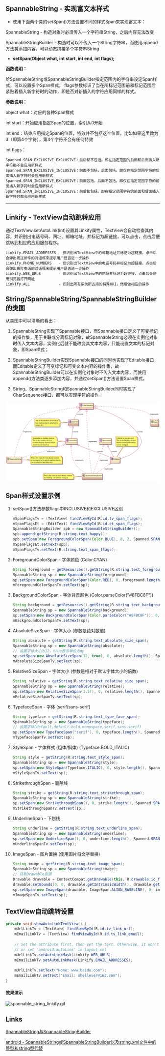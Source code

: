 ## SpannableString - 实现富文本样式

* 使用下面两个类的setSpan()方法设置不同的样式Span来实现富文本：

SpannableString - 构造对象时必须传入一个字符串String，之后内容无法改变

SpannableStringBuilder - 构造时可以不传入一个String字符串，而使用append方法类添加内容，可以动态拼接多个字符串String

* **setSpan(Object what, int start, int end, int flags);**

**函数说明：**

给SpannableString或SpannableStringBuilder指定范围内的字符串设定Span样式，可以设置多个Span样式，
flags参数标识了当在所标记范围前和标记范围后紧贴着插入新字符时的动作，即是否对新插入的字符应用同样的样式。

**参数说明：**

object what：对应的各种Span样式

int start：开始应用指定Span的位置，索引从0开始

int end：结束应用指定Span的位置，特效并不包括这个位置。比如如果这里数为3（即第4个字符），第4个字符不会有任何特效

int flags：

```
Spanned.SPAN_EXCLUSIVE_EXCLUSIVE：前后都不包括。即在指定范围的前面和后面插入新字符都不会应用新样式 
Spanned.SPAN_EXCLUSIVE_INCLUSIVE：前面不包括，后面包括。即仅在指定范围字符的后面插入新字符时会应用新样式
Spanned.SPAN_INCLUSIVE_EXCLUSIVE：前面包括，后面不包括。即仅在指定范围字符的前面插入新字符时会应用新样式
Spanned.SPAN_INCLUSIVE_INCLUSIVE：前后都包括。即在指定范围字符的前面和后面插入新字符时都会应用新样式
```

----

## Linkify - TextView自动跳转应用

通过TextView.setAutoLink(int)设置其Linkify属性，TextView会自动检查其内容，并识别出电话号码、网址、邮箱地址，并标记为超链接，可以点击，点击后便跳转到相应的应用服务程序。

```
Linkify.EMAIL_ADDRESSES - 仅识别出TextView中的邮箱地址并标记为超链接，点击后会弹出发送邮件的对话框来提示用户是否进一步操作
Linkify.PHONE_NUMBERS   - 仅识别出TextView中的电话号码并标记为超链接，点击后会弹出拨打电话的对话框来提示用户是否进一步操作
Linkify.WEB_URLS        - 仅识别出TextView中的网址并标记为超链接，点击后会使用浏览器打开网址
Linkify.ALL             - 识别出所有系统所支持的特殊URI，然后做相应的操作
```

## String/SpannableString/SpannableStringBuilder的类图

从类图中可以清晰的看出：

1. SpannableString实现了Spannable接口，而Spannable接口定义了可变标记的操作集，用于关联或分离标记对象，故SpannableString必须在实例化对象时传入文本内容，实例化后就不能改变其文本内容，只能设置文本的标记对象，即Span样式；

2. SpannableStringBuilder实现Spannable接口的同时也实现了Editable接口，而Editable定义了可变标记和可变文本内容的操作集，故SpannableStringBuilder可以在实例化对象时不传入文本内容，而使用append()方法类逐步添加内容，并通过setSpan()方法设置Span样式。

3. String、SpannableString和SpannableStringBuilder同时实现了CharSequence接口，都可以实现字符的操作。

![uml_class_spannable_string.png](./docs/uml_class_spannable_string.png)

## Span样式设置示例

1. setSpan()方法参数flags中INCLUSIVE和EXCLUSIVE区别

    ```java
    mSpanFlagsTv = (TextView) findViewById(R.id.tv_span_flags);
    mSpanFlagsEt = (EditText) findViewById(R.id.et_span_flags);
    SpannableStringBuilder spb = new SpannableStringBuilder();
    spb.append(getString(R.string.text_happy));
    spb.setSpan(new ForegroundColorSpan(Color.BLUE), 0, 2, Spanned.SPAN_EXCLUSIVE_INCLUSIVE);
    mSpanFlagsEt.setText(spb);
    mSpanFlagsTv.setText(R.string.text_span_flags);
    ```

2. ForegroundColorSpan - 字体颜色 (Color.CYAN)

    ```java
    String foreground = getResources().getString(R.string.text_foreground_color_span);
    SpannableString sp = new SpannableString(foreground);
    sp.setSpan(new ForegroundColorSpan(Color.RED), 0, foreground.length(), Spanned.SPAN_EXCLUSIVE_EXCLUSIVE);
    mForegroundColorSpanTv.setText(sp);
    ```

3. BackgroundColorSpan - 字体背景颜色 (Color.parseColor("#8FBC8F"))

    ```java
    String background = getResources().getString(R.string.text_background_color_span);
    SpannableString sp = new SpannableString(background);
    sp.setSpan(new BackgroundColorSpan(Color.parseColor("#8FBC8F")), 0, background.length(), Spanned.SPAN_EXCLUSIVE_EXCLUSIVE);
    mBackgroundColorSpanTv.setText(sp);
    ```

4. AbsoluteSizeSpan - 字体大小 (参数是绝对数值)

    ```java
    String absolute = getString(R.string.text_absolute_size_span);
    SpannableString sp = new SpannableString(absolute);
    // 设置字体大小为12，true表示单位为dp
    sp.setSpan(new AbsoluteSizeSpan(12, true), 0, absolute.length(), Spanned.SPAN_EXCLUSIVE_EXCLUSIVE);
    mAbsoluteSizeSpanTv.setText(sp);
    ```

5. RelativeSizeSpan - 字体大小 (参数是相对于默认字体大小的倍数)

    ```java
    String relative = getString(R.string.text_relative_size_span);
    SpannableString sp = new SpannableString(relative);
    sp.setSpan(new RelativeSizeSpan(1.5f), 0, relative.length(), Spanned.SPAN_EXCLUSIVE_EXCLUSIVE);
    mRelativeSizeSpanTv.setText(sp);
    ```

6. TypefaceSpan - 字体 (serif/sans-serif)

    ```java
    String typeface = getString(R.string.text_type_face_span);
    SpannableString sp = new SpannableString(typeface);
    // 设置字体(default,default-bold,monospace,serif,sans-serif)
    sp.setSpan(new TypefaceSpan("serif"), 0, typeface.length(), Spanned.SPAN_EXCLUSIVE_EXCLUSIVE);
    mTypefaceSpanTv.setText(sp);
    ```

7. StyleSpan - 字体样式 (粗体/斜体) (Typeface.BOLD_ITALIC)

    ```java
    String style = getString(R.string.text_style_span); 
    SpannableString sp = new SpannableString(style);
    sp.setSpan(new StyleSpan(Typeface.ITALIC), 0, style.length(), Spanned.SPAN_EXCLUSIVE_EXCLUSIVE);
    mStyleSpanTv.setText(sp);
    ```

8. StrikethroughSpan - 删除线

    ```java
    String strike = getString(R.string.text_strikethrough_span);
    SpannableString sp = new SpannableString(strike);
    sp.setSpan(new StrikethroughSpan(), 0, strike.length(), Spanned.SPAN_EXCLUSIVE_EXCLUSIVE);
    mStrikethroughSpanTv.setText(sp);
    ```

9. UnderlineSpan - 下划线

    ```java
    String underline = getString(R.string.text_underline_span);
    SpannableString sp = new SpannableString(underline);
    sp.setSpan(new UnderlineSpan(), 0, underline.length(), Spanned.SPAN_EXCLUSIVE_EXCLUSIVE);
    mUnderlineSpanTv.setText(sp);
    ```

10. ImageSpan - 图片置换 (使用图片将文字替换)

    ```java
    String image = getString(R.string.text_image_span);
    SpannableString sp = new SpannableString(image);
    // 获取Drawable资源
    Drawable drawable = ContextCompat.getDrawable(this, R.drawable.ic_face);
    drawable.setBounds(0, 0, drawable.getIntrinsicWidth(), drawable.getIntrinsicHeight());
    sp.setSpan(new ImageSpan(drawable, ImageSpan.ALIGN_BASELINE), 0, image.length(), Spanned.SPAN_EXCLUSIVE_EXCLUSIVE);
    mImageSpanTv.setText(sp);
    ```

## TextView自动跳转设置

```java
private void showAutoLinkTextView() {
    mUrlLinkTv = (TextView) findViewById(R.id.tv_link_url);
    mEmailLinkTv = (TextView) findViewById(R.id.tv_link_email);

    // Set the attribute first, then set the text. Otherwise, it won't work
    // or set 'android:autoLink' in layout xml
    mUrlLinkTv.setAutoLinkMask(Linkify.WEB_URLS);
    mEmailLinkTv.setAutoLinkMask(Linkify.EMAIL_ADDRESSES);

    mUrlLinkTv.setText("Home: www.baidu.com");
    mEmailLinkTv.setText("Email: shellever@163.com");
}
```

#### 效果演示

![spannable_string_linkify.gif](./docs/spannable_string_linkify.gif)

## Links

[SpannableString与SpannableStringBuilder][1]

[android - SpannableString或SpannableStringBuilder以及string.xml文件中的整型和string型代替][2]

[1]: http://blog.csdn.net/harvic880925/article/details/38984705
[2]: http://blog.csdn.net/fengkuanghun/article/details/7904284
